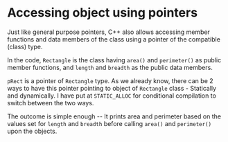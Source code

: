 # Accessing object using pointers
Just like general purpose pointers, C++ also allows accessing member functions and data members of the class using a pointer of the compatible (class) type.

In the code, `Rectangle` is the class having `area()` and `perimeter()` as public member functions, and `length` and `breadth` as the public data members.

`pRect` is a pointer of `Rectangle` type. As we already know, there can be 2 ways to have this pointer pointing to object of `Rectangle` class - Statically and dynamically. I have put at `STATIC_ALLOC` for conditional compilation to switch between the two ways. 

The outcome is simple enough -- It prints area and perimeter based on the values set for `length` and `breadth` before calling `area()` and `perimeter()` upon the objects.
